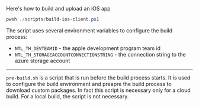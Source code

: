 Here's how to build and upload an iOS app
```powershell
pwsh ./scripts/build-ios-client.ps1 
```

The script uses several environment variables to configure the build process:

- `NTL_TH_DEVTEAMID` - the apple development program team id
- `NTL_TH_STORAGEACCOUNTCONNECTIONSTRING` - the connection string to the azure storage account

---
`pre-build.sh` is a script that is run before the build process starts. It is used to configure the build environment and preapre the build process to download custom packages. In fact this script is necessary only for a cloud build. For a local build, the script is not necessary.